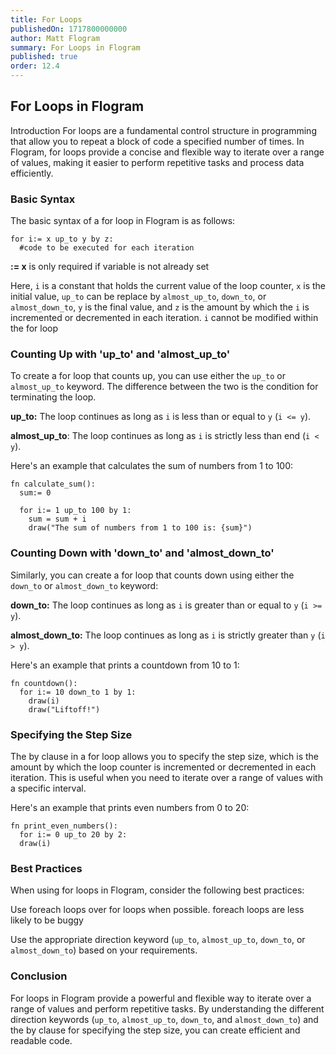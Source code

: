 ```yaml
---
title: For Loops
publishedOn: 1717800000000
author: Matt Flogram
summary: For Loops in Flogram
published: true
order: 12.4
---
```


<h2>For Loops in Flogram</h2>

Introduction For loops are a fundamental control structure in programming that allow you to repeat a block of code a specified number of times. In Flogram, for loops provide a concise and flexible way to iterate over a range of values, making it easier to perform repetitive tasks and process data efficiently.

<h3>Basic Syntax </h3>

The basic syntax of a for loop in Flogram is as follows:

```
for i:= x up_to y by z:
  #code to be executed for each iteration
```

**:= x** is only required if variable is not already set

Here, `i` is a constant that holds the current value of the loop counter, `x` is the initial value, `up_to` can be replace by `almost_up_to`, `down_to`, or `almost_down_to`, `y` is the final value, and `z` is the amount by which the `i` is incremented or decremented in each iteration.
`i` cannot be modified within the for loop

<h3>Counting Up with 'up_to' and 'almost_up_to' </h3>

To create a for loop that counts up, you can use either the `up_to` or `almost_up_to` keyword. The difference between the two is the condition for terminating the loop.

**up_to:** The loop continues as long as `i` is less than or equal to `y` (`i <= y`).

**almost_up_to**: The loop continues as long as `i` is strictly less than end (`i < y`).

Here's an example that calculates the sum of numbers from 1 to 100:

```
fn calculate_sum():
  sum:= 0 

  for i:= 1 up_to 100 by 1: 
    sum = sum + i
    draw("The sum of numbers from 1 to 100 is: {sum}")
```

<h3>Counting Down with 'down_to' and 'almost_down_to' </h3>

Similarly, you can create a for loop that counts down using either the `down_to` or `almost_down_to` keyword:

**down_to:** The loop continues as long as `i` is greater than or equal to `y` (`i >= y`).

**almost_down_to:** The loop continues as long as `i` is strictly greater than `y` (`i > y`).

Here's an example that prints a countdown from 10 to 1:

```
fn countdown(): 
  for i:= 10 down_to 1 by 1: 
    draw(i) 
    draw("Liftoff!")
```

<h3>Specifying the Step Size </h3>

The by clause in a for loop allows you to specify the step size, which is the amount by which the loop counter is incremented or decremented in each iteration. This is useful when you need to iterate over a range of values with a specific interval.

Here's an example that prints even numbers from 0 to 20:

```
fn print_even_numbers():
  for i:= 0 up_to 20 by 2: 
  draw(i)
```

<h3>Best Practices </h3>

When using for loops in Flogram, consider the following best practices:

Use foreach loops over for loops when possible. foreach loops are less likely to be buggy

Use the appropriate direction keyword (`up_to`, `almost_up_to`, `down_to`, or `almost_down_to`) based on your requirements.

<h3>Conclusion </h3>

For loops in Flogram provide a powerful and flexible way to iterate over a range of values and perform repetitive tasks. By understanding the different direction keywords (`up_to`, `almost_up_to`, `down_to`, and `almost_down_to`) and the by clause for specifying the step size, you can create efficient and readable code.
